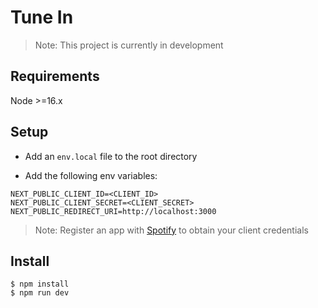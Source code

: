 # Tune In

> Note: This project is currently in development

## Requirements

Node >=16.x

## Setup

- Add an `env.local` file to the root directory

- Add the following env variables:

```
NEXT_PUBLIC_CLIENT_ID=<CLIENT_ID>
NEXT_PUBLIC_CLIENT_SECRET=<CLIENT_SECRET>
NEXT_PUBLIC_REDIRECT_URI=http://localhost:3000
```

> Note: Register an app with [Spotify](https://developer.spotify.com/dashboard/applications) to obtain your client credentials

## Install

```
$ npm install
$ npm run dev
```
